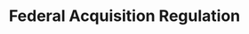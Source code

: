 ---
title: "Federal Acquisition Regulation
"
description: "Browse Federal Acquisition Regulations (FAR) Part/Subpart or download in various formats. Complete FAR also available for download. "
url-link: "https://www.acquisition.gov/browse/index/far"
type: "HTML"
gov-only: "false"
is-external: "true"
publication-date: "June 01, 2023"
reading-time: "5"
resource-type: "Guidance"
filter: "p-filter"
audience: "contracts-acquisitions"
branded-offerings: "acquisition-policy-it-category"
---